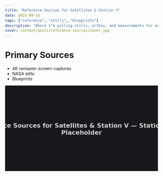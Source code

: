 ```yaml
---
title: "Reference Sources for Satellites & Station V"
date: 2025-09-15
tags: ["reference", "stills", "blueprints"]
description: "Where I’m pulling stills, orthos, and measurements for accuracy."
cover: content/posts/reference-sources/cover.jpg
---
```

# Primary Sources
- 4K remaster screen-captures
- NASA stills
- Blueprints

![Station V still](content/posts/reference-sources/still.jpg)
